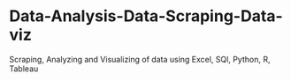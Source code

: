 # Data-Analysis-Data-Scraping-Data-viz
Scraping, Analyzing and Visualizing of data using Excel, SQl, Python, R, Tableau
